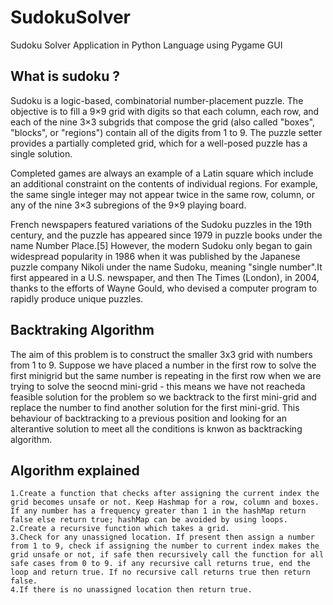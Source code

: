 # SudokuSolver
Sudoku Solver Application in Python Language using Pygame GUI

## What is sudoku ?

Sudoku is a logic-based, combinatorial number-placement puzzle. The objective is to fill a 9×9 grid with digits so that each column, each row, and each of the nine 3×3 subgrids that compose the grid (also called "boxes", "blocks", or "regions") contain all of the digits from 1 to 9. The puzzle setter provides a partially completed grid, which for a well-posed puzzle has a single solution.

Completed games are always an example of a Latin square which include an additional constraint on the contents of individual regions. For example, the same single integer may not appear twice in the same row, column, or any of the nine 3×3 subregions of the 9×9 playing board.

French newspapers featured variations of the Sudoku puzzles in the 19th century, and the puzzle has appeared since 1979 in puzzle books under the name Number Place.[5] However, the modern Sudoku only began to gain widespread popularity in 1986 when it was published by the Japanese puzzle company Nikoli under the name Sudoku, meaning "single number".It first appeared in a U.S. newspaper, and then The Times (London), in 2004, thanks to the efforts of Wayne Gould, who devised a computer program to rapidly produce unique puzzles.

## Backtraking Algorithm

The aim of this problem is to construct the smaller 3x3 grid with numbers from 1 to 9. Suppose we have placed a number in the first row to solve the first minigrid but the same number is repeating in the first row when we are trying to solve the seocnd mini-grid - this means we have not reacheda feasible solution for the problem so we backtrack to the first mini-grid and replace the number to find another solution for the first mini-grid. This behaviour of backtracking to a previous position and looking for an alterantive solution to meet all the conditions is knwon as backtracking algorithm.

## Algorithm explained
```
1.Create a function that checks after assigning the current index the grid becomes unsafe or not. Keep Hashmap for a row, column and boxes. If any number has a frequency greater than 1 in the hashMap return false else return true; hashMap can be avoided by using loops.
2.Create a recursive function which takes a grid.
3.Check for any unassigned location. If present then assign a number from 1 to 9, check if assigning the number to current index makes the grid unsafe or not, if safe then recursively call the function for all safe cases from 0 to 9. if any recursive call returns true, end the loop and return true. If no recursive call returns true then return false.
4.If there is no unassigned location then return true.
```

<blockquote class="imgur-embed-pub" lang="en" data-id="a/l8B5wsM"><a href="//imgur.com/a/l8B5wsM"></a></blockquote><script async src="//s.imgur.com/min/embed.js" charset="utf-8"></script>
